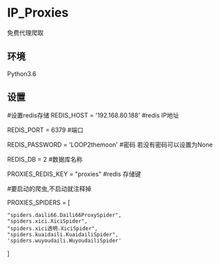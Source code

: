 # IP_Proxies
免费代理爬取
## 环境
Python3.6
## 设置
#设置redis存储
REDIS_HOST = '192.168.80.188' #redis IP地址

REDIS_PORT = 6379             #端口

REDIS_PASSWORD = 'LOOP2themoon' #密码 若没有密码可以设置为None

REDIS_DB = 2                    #数据库名称

PROXIES_REDIS_KEY = "proxies"   #redis 存储键

#要启动的爬虫,不启动就注释掉

PROXIES_SPIDERS = [

    "spiders.daili66.Daili66ProxySpider",
    "spiders.xici.XiciSpider",    
    "spiders.xici透明.XiciSpider",
    "spiders.kuaidaili.KuaidailiSpider",
    'spiders.wuyoudaili.WuyoudailiSpider'
]
